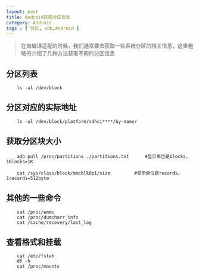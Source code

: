 ```yaml
---
layout: post
title: Android获取分区信息
category: Android
tags : [ 分区, adb,Android ]
---
```


> 在做编译适配的时候，我们通常要去获取一些系统分区的相关信息，这里粗略的介绍了几种方法获取不同的分区信息

分区列表
----

		ls -al /dev/block

分区对应的实际地址
-----

		ls -al /dev/block/platform/sdhci****/by-name/

获取分区块大小
------

		adb pull /proc/partitions ./partitions.txt 		#显示单位是blocks，1blocks=1K

		cat /sys/class/block/mmcblk0p1/size			#显示单位是records，1records=512byte


其他的一些命令
-----

		cat /proc/emmc
		cat /proc/dumcharr_info
		cat /cache/recovery/last_log


查看格式和挂载
-----

		cat /etc/fstab
		df -h
		cat /proc/mounts
